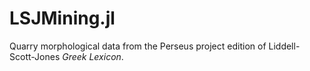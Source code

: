 # LSJMining.jl

Quarry morphological data from the Perseus project edition of Liddell-Scott-Jones *Greek Lexicon*.